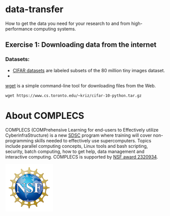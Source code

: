 # data-transfer
How to get the data you need for your research to and from high-performance computing systems.

## Exercise 1: Downloading data from the internet

### Datasets:
- [CIFAR datasets](https://www.cs.toronto.edu/~kriz/cifar.html) are labeled subsets of the 80 million tiny images dataset.
-   

[wget](https://en.wikipedia.org/wiki/Wget) is a simple command-line tool for downloading files from the Web.
```
wget https://www.cs.toronto.edu/~kriz/cifar-10-python.tar.gz
```

# About COMPLECS

COMPLECS (COMPrehensive Learning for end-users to Effectively utilize
CyberinfraStructure) is a new [SDSC](https://www.sdsc.edu) program where 
training will cover non-programming skills needed to effectively use 
supercomputers. Topics include parallel computing concepts, Linux tools and
bash scripting, security, batch computing, how to get help, data management
and interactive computing. COMPLECS is supported by 
[NSF award 2320934](https://www.nsf.gov/awardsearch/showAward?AWD_ID=2320934).

<img src="./images/NSF_Official_logo_Med_Res_600ppi.png" alt="drawing" width="150"/>
